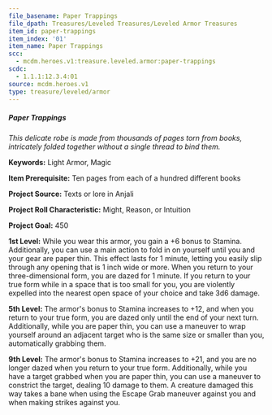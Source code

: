 ```yaml
---
file_basename: Paper Trappings
file_dpath: Treasures/Leveled Treasures/Leveled Armor Treasures
item_id: paper-trappings
item_index: '01'
item_name: Paper Trappings
scc:
  - mcdm.heroes.v1:treasure.leveled.armor:paper-trappings
scdc:
  - 1.1.1:12.3.4:01
source: mcdm.heroes.v1
type: treasure/leveled/armor
---
```


##### Paper Trappings

*This delicate robe is made from thousands of pages torn from books, intricately folded together without a single thread to bind them.*

**Keywords:** Light Armor, Magic

**Item Prerequisite:** Ten pages from each of a hundred different books

**Project Source:** Texts or lore in Anjali

**Project Roll Characteristic:** Might, Reason, or Intuition

**Project Goal:** 450

**1st Level:** While you wear this armor, you gain a +6 bonus to Stamina. Additionally, you can use a main action to fold in on yourself until you and your gear are paper thin. This effect lasts for 1 minute, letting you easily slip through any opening that is 1 inch wide or more. When you return to your three-dimensional form, you are dazed for 1 minute. If you return to your true form while in a space that is too small for you, you are violently expelled into the nearest open space of your choice and take 3d6 damage.

**5th Level:** The armor's bonus to Stamina increases to +12, and when you return to your true form, you are dazed only until the end of your next turn. Additionally, while you are paper thin, you can use a maneuver to wrap yourself around an adjacent target who is the same size or smaller than you, automatically grabbing them.

**9th Level:** The armor's bonus to Stamina increases to +21, and you are no longer dazed when you return to your true form. Additionally, while you have a target grabbed when you are paper thin, you can use a maneuver to constrict the target, dealing 10 damage to them. A creature damaged this way takes a bane when using the Escape Grab maneuver against you and when making strikes against you.
